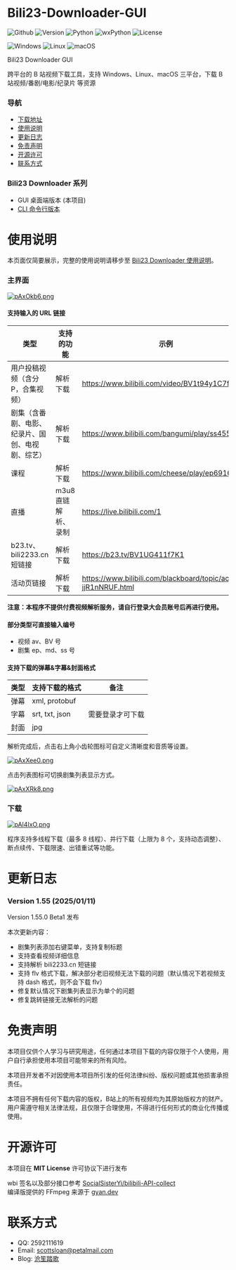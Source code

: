# Bili23-Downloader-GUI
![Github](https://img.shields.io/badge/GitHub-black?logo=github&style=flat) ![Version](https://img.shields.io/github/v/release/ScottSloan/Bili23-Downloader?style=flat) ![Python](https://img.shields.io/badge/Python-3.11.9-green?style=flat) ![wxPython](https://img.shields.io/badge/wxPython-4.2.2-green?style=flat) ![License](https://img.shields.io/badge/license-MIT-orange?style=flat) 

![Windows](https://img.shields.io/badge/-Windows-blue?logo=windows) ![Linux](https://img.shields.io/badge/-Linux-333?logo=ubuntu) ![macOS](https://img.shields.io/badge/-MacOS-black?logo=apple)

Bili23 Downloader GUI

跨平台的 B 站视频下载工具，支持 Windows、Linux、macOS 三平台，下载 B 站视频/番剧/电影/纪录片 等资源  

### **导航**
+ [下载地址](https://github.com/ScottSloan/Bili23-Downloader/releases)
+ [使用说明](#使用说明)
+ [更新日志](#更新日志) 
+ [免责声明](#免责声明) 
+ [开源许可](#开源许可) 
+ [联系方式](#联系方式)

### **Bili23 Downloader 系列**
* GUI 桌面端版本 (本项目)
* [CLI 命令行版本](https://github.com/ScottSloan/Bili23-Downloader-CLI) 

# 使用说明
本页面仅简要展示，完整的使用说明请移步至 [Bili23 Downloader 使用说明](https://www.scott-sloan.cn/archives/12/)。

### **主界面**
[![pAxOkb6.png](https://s21.ax1x.com/2024/12/30/pAxOkb6.png)](https://imgse.com/i/pAxOkb6)

#### **支持输入的 URL 链接**
| 类型 | 支持的功能 | 示例 |
| ---- | ---- | ---- |
| 用户投稿视频（含分P，合集视频） | 解析下载 | https://www.bilibili.com/video/BV1t94y1C7fp |
| 剧集（含番剧、电影、纪录片、国创、电视剧、综艺） | 解析下载 | https://www.bilibili.com/bangumi/play/ss45574 |
| 课程 | 解析下载 | https://www.bilibili.com/cheese/play/ep69165 |
| 直播 | m3u8直链解析、录制 | https://live.bilibili.com/1 |
| b23.tv、bili2233.cn 短链接 | 解析下载 | https://b23.tv/BV1UG411f7K1 |
| 活动页链接 | 解析下载 | https://www.bilibili.com/blackboard/topic/activity-jjR1nNRUF.html 

**注意：本程序不提供付费视频解析服务，请自行登录大会员账号后再进行使用。**

#### **部分类型可直接输入编号**
- 视频 av、BV 号
- 剧集 ep、md、ss 号

#### **支持下载的弹幕&字幕&封面格式**
| 类型 | 支持下载的格式 | 备注 |
| ---- | ---- | ---- |
| 弹幕 | xml, protobuf | |
| 字幕 | srt, txt, json | 需要登录才可下载 |
| 封面 | jpg | |

解析完成后，点击右上角小齿轮图标可自定义清晰度和音质等设置。

[![pAxXee0.png](https://s21.ax1x.com/2024/12/30/pAxXee0.png)](https://imgse.com/i/pAxXee0)

点击列表图标可切换剧集列表显示方式。

[![pAxXRk8.png](https://s21.ax1x.com/2024/12/30/pAxXRk8.png)](https://imgse.com/i/pAxXRk8)

### **下载**
[![pAl4IxO.png](https://s21.ax1x.com/2024/09/27/pAl4IxO.png)](https://imgse.com/i/pAl4IxO)

程序支持多线程下载（最多 8 线程）、并行下载（上限为 8 个，支持动态调整）、断点续传、下载限速、出错重试等功能。

# 更新日志
### **Version 1.55 (2025/01/11)**
Version 1.55.0 Beta1 发布

本次更新内容：
* 剧集列表添加右键菜单，支持复制标题
* 支持查看视频详细信息
* 支持解析 bili2233.cn 短链接
* 支持 flv 格式下载，解决部分老旧视频无法下载的问题（默认情况下若视频支持 dash 格式，则不会下载 flv）
* 修复默认情况下剧集列表显示为单个的问题
* 修复跳转链接无法解析的问题

# 免责声明
本项目仅供个人学习与研究用途，任何通过本项目下载的内容仅限于个人使用，用户自行承担使用本项目可能带来的所有风险。

本项目开发者不对因使用本项目所引发的任何法律纠纷、版权问题或其他损害承担责任。

本项目不拥有任何下载内容的版权，B站上的所有视频均为其原始版权方的财产。用户需遵守相关法律法规，且仅限于合理使用，不得进行任何形式的商业化传播或使用。

# 开源许可
本项目在 **MIT License** 许可协议下进行发布

wbi 签名以及部分接口参考 [SocialSisterYi/bilibili-API-collect](https://github.com/SocialSisterYi/bilibili-API-collect)  
编译版提供的 FFmpeg 来源于 [gyan.dev](https://www.gyan.dev/ffmpeg/builds/)  

# 联系方式
- QQ: 2592111619
- Email: scottsloan@petalmail.com
- Blog: [沧笙踏歌](https://www.scott-sloan.cn)
